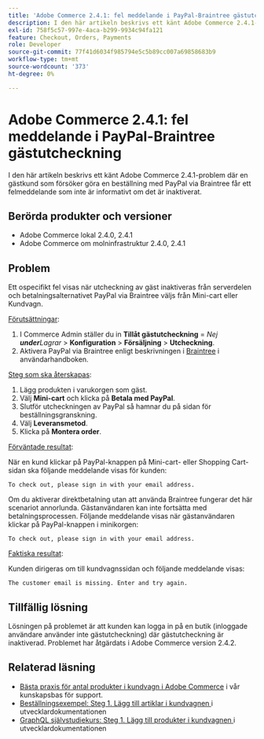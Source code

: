 ```yaml
---
title: 'Adobe Commerce 2.4.1: fel meddelande i PayPal-Braintree gästutcheckning'
description: I den här artikeln beskrivs ett känt Adobe Commerce 2.4.1-problem där en gästkund som försöker göra en beställning med PayPal via Braintree får ett felmeddelande som inte är informativt om det är inaktiverat.
exl-id: 758f5c57-997e-4aca-b299-9934c94fa121
feature: Checkout, Orders, Payments
role: Developer
source-git-commit: 77f41d6034f985794e5c5b89cc007a69858683b9
workflow-type: tm+mt
source-wordcount: '373'
ht-degree: 0%

---
```


# Adobe Commerce 2.4.1: fel meddelande i PayPal-Braintree gästutcheckning

I den här artikeln beskrivs ett känt Adobe Commerce 2.4.1-problem där en gästkund som försöker göra en beställning med PayPal via Braintree får ett felmeddelande som inte är informativt om det är inaktiverat.

## Berörda produkter och versioner

* Adobe Commerce lokal 2.4.0, 2.4.1
* Adobe Commerce om molninfrastruktur 2.4.0, 2.4.1

## Problem

Ett ospecifikt fel visas när utcheckning av gäst inaktiveras från serverdelen och betalningsalternativet PayPal via Braintree väljs från Mini-cart eller Kundvagn.

<u>Förutsättningar</u>:

1. I Commerce Admin ställer du in **Tillåt gästutcheckning** = *Nej **under**Lagrar* > **Konfiguration** > **Försäljning** > **Utcheckning**.
1. Aktivera PayPal via Braintree enligt beskrivningen i [Braintree](https://experienceleague.adobe.com/en/docs/commerce-admin/stores-sales/payments/braintree?) i användarhandboken.

<u>Steg som ska återskapas</u>:

1. Lägg produkten i varukorgen som gäst.
1. Välj **Mini-cart** och klicka på **Betala med PayPal**.
1. Slutför utcheckningen av PayPal så hamnar du på sidan för beställningsgranskning.
1. Välj **Leveransmetod**.
1. Klicka på **Montera order**.

<u>Förväntade resultat</u>:

När en kund klickar på PayPal-knappen på Mini-cart- eller Shopping Cart-sidan ska följande meddelande visas för kunden:

<pre><code class="language-bash">To check out, please sign in with your email address.</code></pre>

Om du aktiverar direktbetalning utan att använda Braintree fungerar det här scenariot annorlunda. Gästanvändaren kan inte fortsätta med betalningsprocessen. Följande meddelande visas när gästanvändaren klickar på PayPal-knappen i minikorgen:

<pre><code class="language-bash">To check out, please sign in with your email address.</code></pre>

<u>Faktiska resultat</u>:

Kunden dirigeras om till kundvagnssidan och följande meddelande visas:

<pre><code class="language-bash">The customer email is missing. Enter and try again.</code></pre>

## Tillfällig lösning

Lösningen på problemet är att kunden kan logga in på en butik (inloggade användare använder inte gästutcheckning) där gästutcheckning är inaktiverad. Problemet har åtgärdats i Adobe Commerce version 2.4.2.

## Relaterad läsning

* [Bästa praxis för antal produkter i kundvagn i Adobe Commerce](https://support.magento.com/hc/en-us/articles/360048550332) i vår kunskapsbas för support.
* [Beställningsexempel: Steg 1. Lägg till artiklar i kundvagnen ](https://developer.adobe.com/commerce/webapi/rest/tutorials/orders/order-add-items/) i utvecklardokumentationen
* [GraphQL självstudiekurs: Steg 1. Lägg till produkter i kundvagnen ](https://developer.adobe.com/commerce/webapi/graphql/tutorials/checkout/add-product-to-cart/) i utvecklardokumentationen
